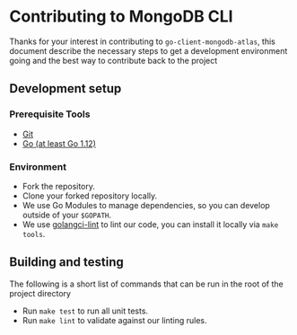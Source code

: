 # Contributing to MongoDB CLI

Thanks for your interest in contributing to `go-client-mongodb-atlas`, 
this document describe the necessary steps to get a development environment going and the best way to contribute back to the project

## Development setup

### Prerequisite Tools 
- [Git](https://git-scm.com/)
- [Go (at least Go 1.12)](https://golang.org/dl/)

### Environment
- Fork the repository.
- Clone your forked repository locally.
- We use Go Modules to manage dependencies, so you can develop outside of your `$GOPATH`.
- We use [golangci-lint](https://github.com/golangci/golangci-lint) to lint our code, you can install it locally via `make tools`.

## Building and testing

The following is a short list of commands that can be run in the root of the project directory

- Run `make test` to run all unit tests.
- Run `make lint` to validate against our linting rules.
